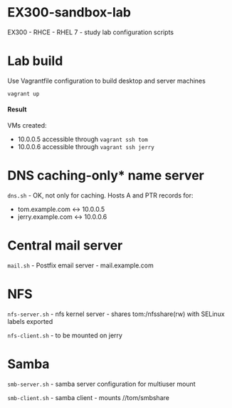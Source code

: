 EX300-sandbox-lab
=================

EX300 - RHCE - RHEL 7 - study lab configuration scripts

# Lab build
Use Vagrantfile configuration to build desktop and server machines
```
vagrant up
```
#### Result
VMs created:
- 10.0.0.5 accessible through ```vagrant ssh tom```
- 10.0.0.6 accessible through ```vagrant ssh jerry```

# DNS caching-only* name server

```dns.sh``` - OK, not only for caching. Hosts A and PTR records for:
- tom.example.com <-> 10.0.0.5
- jerry.example.com <-> 10.0.0.6

# Central mail server
``` mail.sh ``` - Postfix email server - mail.example.com

# NFS 
``` nfs-server.sh ``` - nfs kernel server - shares tom:/nfsshare(rw) with SELinux labels exported 

``` nfs-client.sh ``` - to be mounted on jerry

# Samba
``` smb-server.sh ``` - samba server configuration for multiuser mount

``` smb-client.sh ``` - samba client - mounts //tom/smbshare

